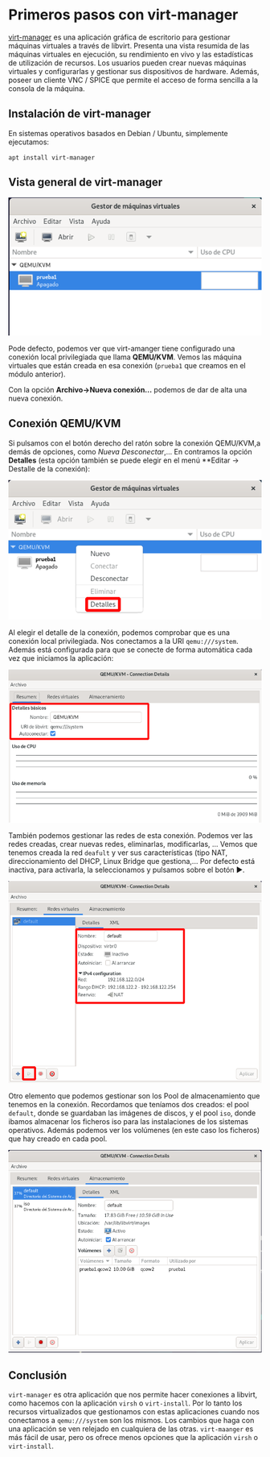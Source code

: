 # Primeros pasos con virt-manager

[virt-manager](https://virt-manager.org/) es una aplicación gráfica de escritorio para gestionar máquinas virtuales a través de libvirt. Presenta una vista resumida de las máquinas virtuales en ejecución, su rendimiento en vivo y las estadísticas de utilización de recursos. Los usuarios pueden crear nuevas máquinas virtuales y configurarlas y gestionar sus dispositivos de hardware. Además, poseer un cliente VNC / SPICE que permite el acceso de forma sencilla a la consola de la máquina.

## Instalación de virt-manager

En sistemas operativos basados en Debian / Ubuntu, simplemente ejecutamos:

```
apt install virt-manager
```

## Vista general de virt-manager

![virt-manager](img/virt-manager1.png)

Pode defecto, podemos ver que virt-amanger tiene configurado una conexión local privilegiada que llama **QEMU/KVM**. Vemos las máquina virtuales que están creada en esa conexión (`prueba1` que creamos en el módulo anterior).

Con la opción **Archivo->Nueva conexión...** podemos de dar de alta una nueva conexión.

## Conexión QEMU/KVM

Si pulsamos con el botón derecho del ratón sobre la conexión QEMU/KVM,a demás de opciones, como *Nueva* *Desconectar*,... En contramos la opción **Detalles** (esta opción también se puede elegir en el menú **Editar -> Destalle de la conexión):

![virt-manager](img/virt-manager2.png)

Al elegir el detalle de la conexión, podemos comprobar que es una conexión local privilegiada. Nos conectamos a la URI `qemu:///system`. Además está configurada para que se conecte de forma automática cada vez que iniciamos la aplicación:

![virt-manager](img/virt-manager3.png)

También podemos gestionar las redes de esta conexión. Podemos ver las redes creadas, crear nuevas redes, eliminarlas, modificarlas, ... Vemos que tenemos creada la red `deafult` y ver sus características (tipo NAT, direccionamiento del DHCP, Linux Bridge que gestiona,... Por defecto está inactiva, para activarla, la seleccionamos y pulsamos sobre el botón ▶.

![virt-manager](img/virt-manager4.png)

Otro elemento que podemos gestionar son los Pool de almacenamiento que tenemos en la conexión. Recordamos que teníamos dos creados: el pool `default`, donde se guardaban las imágenes de discos, y el pool `iso`, donde ibamos almacenar los ficheros iso para las instalaciones de los sistemas operativos. Además podemos ver los volúmenes (en este caso los ficheros) que hay creado en cada pool.

![virt-manager](img/virt-manager5.png)

## Conclusión

`virt-manager` es otra aplicación que nos permite hacer conexiones a libvirt, como hacemos con la aplicación `virsh` o `virt-install`. Por lo tanto los recursos virtualizados que gestionamos con estas aplicaciones cuando nos conectamos a `qemu:///system` son los mismos. Los cambios que haga con una aplicación se ven relejado en cualquiera de las otras. `virt-maanger` es más fácil de usar, pero os ofrece menos opciones que la aplicación `virsh` o `virt-install`.

